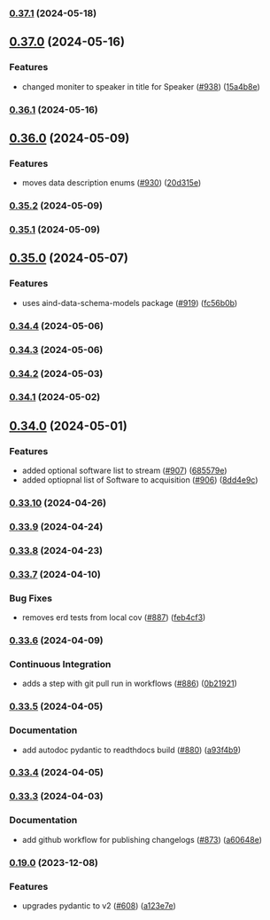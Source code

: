 ### [0.37.1](https://github.com/AllenNeuralDynamics/aind-data-schema/compare/v0.37.0...v0.37.1) (2024-05-18)


## [0.37.0](https://github.com/AllenNeuralDynamics/aind-data-schema/compare/v0.36.1...v0.37.0) (2024-05-16)


### Features

* changed moniter to speaker in title for Speaker ([#938](https://github.com/AllenNeuralDynamics/aind-data-schema/issues/938)) ([15a4b8e](https://github.com/AllenNeuralDynamics/aind-data-schema/commit/15a4b8e317e771f7a16648754f9c4f4cdaf56a5d))


### [0.36.1](https://github.com/AllenNeuralDynamics/aind-data-schema/compare/v0.36.0...v0.36.1) (2024-05-16)


## [0.36.0](https://github.com/AllenNeuralDynamics/aind-data-schema/compare/v0.35.2...v0.36.0) (2024-05-09)


### Features

* moves data description enums ([#930](https://github.com/AllenNeuralDynamics/aind-data-schema/issues/930)) ([20d315e](https://github.com/AllenNeuralDynamics/aind-data-schema/commit/20d315ead86d370604816fea9193716bd47ddb91))


### [0.35.2](https://github.com/AllenNeuralDynamics/aind-data-schema/compare/v0.35.1...v0.35.2) (2024-05-09)


### [0.35.1](https://github.com/AllenNeuralDynamics/aind-data-schema/compare/v0.35.0...v0.35.1) (2024-05-09)


## [0.35.0](https://github.com/AllenNeuralDynamics/aind-data-schema/compare/v0.34.4...v0.35.0) (2024-05-07)


### Features

* uses aind-data-schema-models package ([#919](https://github.com/AllenNeuralDynamics/aind-data-schema/issues/919)) ([fc56b0b](https://github.com/AllenNeuralDynamics/aind-data-schema/commit/fc56b0b17283cd6dd7ec83c2f589f779a080c5b4))


### [0.34.4](https://github.com/AllenNeuralDynamics/aind-data-schema/compare/v0.34.3...v0.34.4) (2024-05-06)


### [0.34.3](https://github.com/AllenNeuralDynamics/aind-data-schema/compare/v0.34.2...v0.34.3) (2024-05-06)


### [0.34.2](https://github.com/AllenNeuralDynamics/aind-data-schema/compare/v0.34.1...v0.34.2) (2024-05-03)


### [0.34.1](https://github.com/AllenNeuralDynamics/aind-data-schema/compare/v0.34.0...v0.34.1) (2024-05-02)


## [0.34.0](https://github.com/AllenNeuralDynamics/aind-data-schema/compare/v0.33.10...v0.34.0) (2024-05-01)


### Features

* added optional software list to stream ([#907](https://github.com/AllenNeuralDynamics/aind-data-schema/issues/907)) ([685579e](https://github.com/AllenNeuralDynamics/aind-data-schema/commit/685579e66737b2319ca1251058b886566f108efa))
* added optiopnal list of Software to acquisition ([#906](https://github.com/AllenNeuralDynamics/aind-data-schema/issues/906)) ([8dd4e9c](https://github.com/AllenNeuralDynamics/aind-data-schema/commit/8dd4e9cb8850644894ff1ae7caf06f50d7a755b2))


### [0.33.10](https://github.com/AllenNeuralDynamics/aind-data-schema/compare/v0.33.9...v0.33.10) (2024-04-26)


### [0.33.9](https://github.com/AllenNeuralDynamics/aind-data-schema/compare/v0.33.8...v0.33.9) (2024-04-24)


### [0.33.8](https://github.com/AllenNeuralDynamics/aind-data-schema/compare/v0.33.7...v0.33.8) (2024-04-23)


### [0.33.7](https://github.com/AllenNeuralDynamics/aind-data-schema/compare/v0.33.6...v0.33.7) (2024-04-10)


### Bug Fixes

* removes erd tests from local cov ([#887](https://github.com/AllenNeuralDynamics/aind-data-schema/issues/887)) ([feb4cf3](https://github.com/AllenNeuralDynamics/aind-data-schema/commit/feb4cf30486176d6dd34a5d4309252d46ddc5de4))


### [0.33.6](https://github.com/AllenNeuralDynamics/aind-data-schema/compare/v0.33.5...v0.33.6) (2024-04-09)


### Continuous Integration

* adds a step with git pull run in workflows ([#886](https://github.com/AllenNeuralDynamics/aind-data-schema/issues/886)) ([0b21921](https://github.com/AllenNeuralDynamics/aind-data-schema/commit/0b2192122d17144fffc35ad7f04dc63df060e7e4))


### [0.33.5](https://github.com/AllenNeuralDynamics/aind-data-schema/compare/v0.33.4...v0.33.5) (2024-04-05)


### Documentation

* add autodoc pydantic to readthdocs build ([#880](https://github.com/AllenNeuralDynamics/aind-data-schema/issues/880)) ([a93f4b9](https://github.com/AllenNeuralDynamics/aind-data-schema/commit/a93f4b9272d34ddf4518cdb266ac54e06527549a))


### [0.33.4](https://github.com/AllenNeuralDynamics/aind-data-schema/compare/v0.33.3...v0.33.4) (2024-04-05)


### [0.33.3](https://github.com/AllenNeuralDynamics/aind-data-schema/compare/v0.33.2...v0.33.3) (2024-04-03)


### Documentation

* add github workflow for publishing changelogs ([#873](https://github.com/AllenNeuralDynamics/aind-data-schema/issues/873)) ([a60648e](https://github.com/AllenNeuralDynamics/aind-data-schema/commit/a60648e513786b8a3130c8f096e431b844e03112))


### [0.19.0](https://github.com/AllenNeuralDynamics/aind-data-schema/compare/v0.19.0...v0.31.17) (2023-12-08)


### Features

* upgrades pydantic to v2 ([#608](https://github.com/AllenNeuralDynamics/aind-data-schema/pull/608)) ([a123e7e](https://github.com/AllenNeuralDynamics/aind-data-schema/commit/a123e7ee215f292f14ab712c38fa5c933f3fc172))